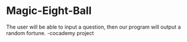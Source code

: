 # Magic-Eight-Ball
The user will be able to input a question, then our program will output a random fortune. -cocademy project
